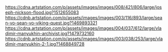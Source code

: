 https://cdna.artstation.com/p/assets/images/images/008/421/806/large/joseph-nickson-flood.jpg?1512655083
https://cdnb.artstation.com/p/assets/images/images/003/116/893/large/sean-vo-sean-vo-viking-quest.jpg?1469893321
https://cdna.artstation.com/p/assets/images/images/004/037/612/large/vladimir-manyukhin-archivist.jpg?1479732160
https://cdnb.artstation.com/p/assets/images/images/003/038/253/large/vladimir-manyukhin-2-1.jpg?1468849728
